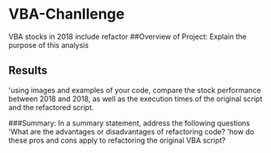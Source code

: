 # VBA-Chanllenge
VBA stocks in 2018 include refactor
##Overview of Project: Explain the purpose of this analysis





## Results
  'using images and examples of your code, compare the stock performance between 2018 and 2018, as well as the execution times of the original script and the refactored script.


###Summary: In a summary statement, address the following questions
  'What are the advantages or disadvantages of refactoring code?
  'how do these pros and cons apply to refactoring the original VBA script?

